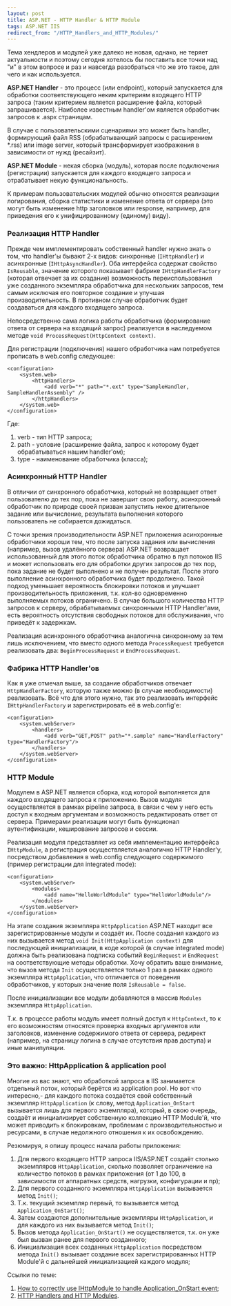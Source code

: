 ```yaml
---
layout: post
title: ASP.NET - HTTP Handler & HTTP Module
tags: ASP.NET IIS
redirect_from: "/HTTP_Handlers_and_HTTP_Modules/"
---
```


Тема хендлеров и модулей уже далеко не новая, однако, не теряет актуальности и поэтому сегодня хотелось бы поставить все точки над "и" в этом вопросе и раз и навсегда разобраться что же это такое, для чего и как используется.

**ASP.NET Handler** - это процесс (или endpoint), который запускается для обработки соответствующего неким критериям входящего HTTP запроса (таким критерием является расширение файла, который запрашивается). Наиболее известным handler'ом является обработчик запросов к .aspx страницам. 

В случае с пользовательскими сценариями это может быть handler, формирующий файл RSS (обрабатывающий запросы с расширением *.rss) или image server, который трансформирует изображения в зависимости от нужд (ресайзит).

**ASP.NET Module** - некая сборка (модуль), которая после подключения (регистрации) запускается для каждого входящего запроса и отрабатывает некую функциональность.

К примерам пользовательских модулей обычно относятся реализации логирования, сборка статистики и изменение ответа от сервера (это могут быть изменение http заголовков или response, например, для приведения его к унифицированному (единому) виду).

### Реализация HTTP Handler

Прежде чем имплементировать собственный handler нужно знать о том, что handler'ы бывают 2-х видов: синхронные (`IHttpHandler`) и асинхронные (`IHttpAsyncHandler`). Оба интерфейса содержат свойство `IsReusable`, значение которого показывает фабрике `IHttpHandlerFactory` (которая отвечает за их создание) возможность переиспользования уже созданного экземпляра обработчика для нескольких запросов, тем самым исключая его повторное создание и улучшая производительность. В противном случае обработчик будет создаваться для каждого входящего запроса.

Непосредственно сама логика работы обработчика (формирование ответа от сервера на входящий запрос) реализуется в наследуемом методе `void ProcessRequest(HttpContext context)`. 

Для регистрации (подключения) нашего обработчика нам потребуется прописать в web.config следующее:

```
<configuration>
    <system.web>
        <httpHandlers>
            <add verb="*" path="*.ext" type="SampleHandler, SampleHandlerAssembly" />
        </httpHandlers>
    </system.web>
</configuration>
```

Где:

1. verb - тип HTTP запроса;
2. path - условие (расширение файла, запрос к которому будет обрабатываться нашим handler'ом);
3. type - наименование обработчика (класса);

### Асинхронный HTTP Handler

В отличии от синхронного обработчика, который не возвращает ответ пользователю до тех пор, пока не завершит свою работу, асинхронный обработчик по природе своей призван запустить некое длительное задание или вычисление, результата выполнения которого пользователь не собирается дожидаться. 

С точки зрения производительности ASP.NET приложения асинхронные обработчики хороши тем, что после запуска задания или вычисления (например, вызов удалённого сервера) ASP.NET возвращает использованный для этого поток обработчика обратно в пул потоков IIS и может использовать его для обработки других запросов до тех пор, пока задание не будет выполнено и не получен результат. После этого выполнение асинхронного обработчика будет продолжено. Такой подход уменьшает вероятность блокировки потоков и улучшает производительность приложения, т.к. кол-во одновременно выполняемых потоков ограничено. В случае большого количества HTTP запросов к серверу, обрабатываемых синхронными HTTP Handler'ами, есть вероятность отсутствия свободных потоков для обслуживания, что приведёт к задержкам.

Реализация асинхронного обработчика аналогична синхронному за тем лишь исключением, что вместо одного метода `ProcessRequest` требуется реализовать два: `BeginProcessRequest` и `EndProcessRequest`.

### Фабрика HTTP Handler'ов

Как я уже отмечал выше, за создание обработчиков отвечает `HttpHandlerFactory`, которую также можно (в случае необходимости) реализовать. Всё что для этого нужно, так это реализовать интерфейс `IHttpHandlerFactory` и зарегистрировать её в web.config'e:

```
<configuration>
    <system.webServer>
        <handlers>
            <add verb="GET,POST" path="*.sample" name="HandlerFactory" type="HandlerFactory"/>
        </handlers>
    </system.webServer>
</configuration>
```

### HTTP Module

Модулем в ASP.NET является сборка, код которой выполняется для каждого входящего запроса к приложению. Вызов модуля осуществляется в рамках pipeline запроса, в связи с чем у него есть доступ к входным аргументам и возможность редактировать ответ от сервера. Примерами реализации могут быть функционал аутентификации, кеширование запросов и сессии.

Реализация модуля представляет из себя имплементацию интерфейса `IHttpModule`, а регистрация осуществляется аналогично HTTP Handler'у, посредством добавления в web.config следующего содержимого (пример регистрации для integrated mode):

```
<configuration>
    <system.webServer>
        <modules>
            <add name="HelloWorldModule" type="HelloWorldModule"/>
        </modules>
    </system.webServer>
</configuration>
```

На этапе создания экземпляра `HttpApplication` ASP.NET находит все зарегистрированные модули и создаёт их. После создания каждого из них вызывается метод `void Init(HttpApplication context)` для последующей инициализации, в коде которой (в случае integrated mode) должна быть реализована подписка событий `BeginRequest` и `EndRequest` на соответствующие методы обработки. Хочу обратить ваше внимание, что вызов метода `Init` осуществляется только 1 раз в рамках одного экземпляра `HttpApplication`, что отличается от поведения обработчиков, у которых значение поля `IsReusable = false`. 

После инициализации все модули добавляются в массив `Modules` экземпляра `HttpApplication`.

Т.к. в процессе работы модуль имеет полный доступ к `HttpContext`, то к его возможностям относятся проверка входных аргументов или заголовков, изменение содержимого ответа от сервера, редирект (например, на страницу логина в случае отсутствия прав доступа) и иные манипуляции.

### Это важно: HttpApplication & application pool

Многие из вас знают, что обработкой запроса в IIS занимается отдельный поток, который берётся из application pool. Но вот что интересно,- для каждого потока создаётся свой собственный экземпляр `HttpApplication` (к слову, метод `Application_OnStart` вызывается лишь для первого экземпляра), который, в свою очередь, создаёт и инициализирует собственную коллекцию HTTP Module'й, что может приводить к блокировкам, проблемам с производительностью и ресурсами, в случае недолжного отношения к их освобождению.

Резюмируя, я опишу процесс начала работы приложения:

1. Для первого входящего HTTP запроса IIS/ASP.NET создаёт столько экземпляров `HttpApplication`, сколько позволяет ограничение на количество потоков в рамках приложения (от 1 до 100, в зависимости от аппаратных средств, нагрузки, конфигурации и пр);
2. Для первого созданного экземпляра `HttpApplication` вызывается метод `Init()`;
3. Т.к. текущий экземпляр первый, то вызывается метод `Application_OnStart()`;
4. Затем создаются дополнительные экземпляры `HttpApplication`, и для каждого из них вызывается метод `Init()`;
5. Вызов метода `Application_OnStart()` не осуществляется, т.к. он уже был вызван ранее для первого созданного;
6. Инициализация всех созданных `HttpApplication` посредством метода `Init()` вызывает создание всех зарегистрированных HTTP Module'й с дальнейшей инициализацией каждого модуля;

Ссылки по теме:
1. [How to correctly use IHttpModule to handle Application_OnStart event](http://erraticdev.blogspot.ru/2011/01/how-to-correctly-use-ihttpmodule-to.html);
2. [HTTP Handlers and HTTP Modules](https://msdn.microsoft.com/en-us/library/bb398986.aspx?f=255&MSPPError=-2147217396).